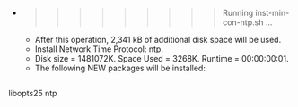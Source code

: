 * >>>>>>>>> Running inst-min-con-ntp.sh ...
  * After this operation, 2,341 kB of additional disk space will be used.
  * Install Network Time Protocol: ntp.
  * Disk size = 1481072K. Space Used = 3268K. Runtime = 00:00:00:01.
  * The following NEW packages will be installed:
  ```bash
libopts25 ntp
  ```
